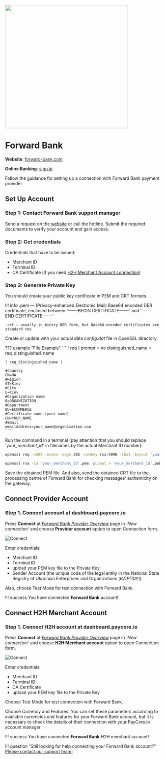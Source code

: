 <img src="https://static.openfintech.io/payment_providers/forwardbank/logo.svg?w=400" width="400px" >

# Forward Bank

**Website**: [forward-bank.com](https://www.forward-bank.com/)

**Online Banking**: [sign in](https://ifobs.forward-bank.com:7002/ifobsClient/LoginShow.action?localeName=en)

Follow the guidance for setting up a connection with Forward Bank payment provider

## Set Up Account

### Step 1: Contact Forward Bank support manager

Send a request on the [website](https://www.forward-bank.com/faq/ask/) or call the hotline. Submit the required documents to verify your account and gain access.

### Step 2: Get credentials

Credentials that have to be issued:

* Merchant ID
* Terminal ID
* CA Certificate (if you need [H2H Merchant Account connection](#connect-h2h-merchant-account))

### Step 3: Generate Private Key

You should create your public key certificate in PEM and CRT formats.

!!! info
    .pem — (Privacy-enhanced Electronic Mail) Base64 encoded DER certificate, enclosed between '-----BEGIN CERTIFICATE-----' and '-----END CERTIFICATE-----'

    .crt — usually in binary DER form, but Base64-encoded certificates are standard too

Create or update with your actual data *config.dat* file in OpenSSL directory.

??? example "File Example"
    ```
    [ req ]
    prompt	= no
    distinguished_name	= req_distinguished_name

    [ req_distinguished_name ]

    #Country
    CN=UA
    #Region
    ST=Kiev
    #City
    L=Kiev
    #Organization name
    O=ORGANIZATION
    #Department
    OU=ECOMMERCE
    #Certificate name (your name)
    CN=YOUR_NAME
    #Email
    emailAddress=your_name@organization.com
    ```

Run the command in a terminal (pay attention that you should replace *'your_merchant_id'* in filenames by the actual Merchant ID number):

```bash
openssl req -x509 -nodes -days 365 -newkey rsa:4096 -sha1 -keyout 'your_merchant_id'.pem -config config.dat -out xs_'your_merchant_id'_cert.crt

openssl rsa -in 'your_merchant_id'.pem -pubout > 'your_merchant_id'.pub
```

Save the obtained PEM file. And also, send the obtained CRT file to the processing centre of Forward Bank for checking messages' authenticity on the gateway.

## Connect Provider Account

### Step 1. Connect account at dashboard.paycore.io

Press **Connect** at [*Forward Bank Provider Overview*](https://dashboard.paycore.io/connect-directory/payment-providers/forwardbank/general) page in *'New connection'* and choose **Provider account** option to open Connection form.

![Connect](images/provider-account.png)

Enter credentials:

* Merchant ID
* Terminal ID
* upload your PEM key file to the Private Key
* Sender Account (the unique code of the legal entity in the National State Registry of Ukrainian Enterprises and Organizations (*ЄДРПОУ*))

Also, choose Test Mode for test connection with Forward Bank.

!!! success
    You have connected **Forward Bank** account!

## Connect H2H Merchant Account

### Step 1. Connect H2H account at dashboard.paycore.io

Press **Connect** at [*Forward Bank Provider Overview*](https://dashboard.paycore.io/connect-directory/payment-providers/forwardbank/general) page in *'New connection'* and choose **H2H Merchant account** option to open Connection form.

![Connect](images/h2h-merchant-account.png)

Enter credentials:

* Merchant ID
* Terminal ID
* CA Certificate
* upload your PEM key file to the Private Key

Choose Test Mode for test connection with Forward Bank.

Choose Currency and Features. You can set these parameters according to available currencies and features for your Forward Bank account, but it is necessary to check the details of their connection with your PayCore.io account manager.

!!! success
    You have connected **Forward Bank** H2H merchant account!

!!! question "Still looking for help connecting your Forward Bank account?"
    [Please contact our support team!](mailto:support@paycore.io)

